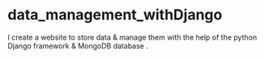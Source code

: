 # data_management_withDjango
I create a website to store data &amp; manage them  with the help of the python Django framework &amp; MongoDB database .
